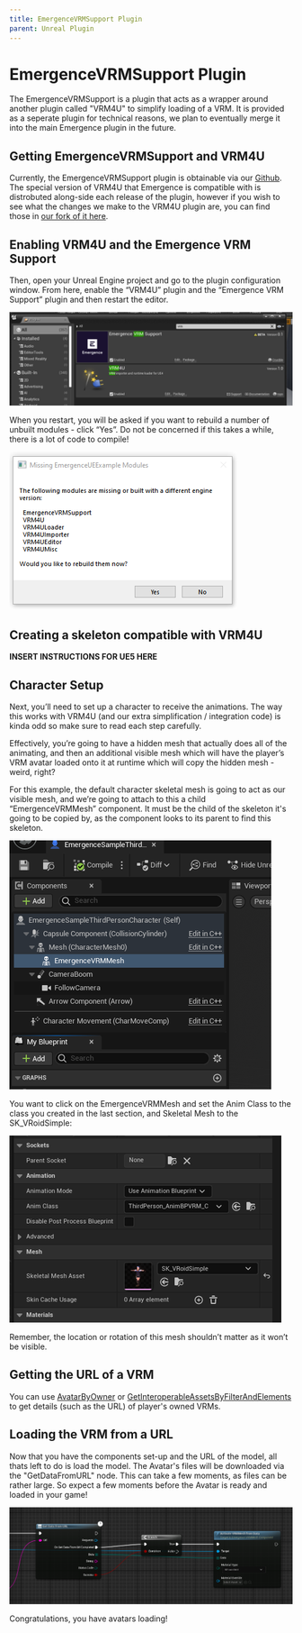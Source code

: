 ```yaml
---
title: EmergenceVRMSupport Plugin
parent: Unreal Plugin
---
```


# EmergenceVRMSupport Plugin

The EmergenceVRMSupport is a plugin that acts as a wrapper around another plugin called "VRM4U" to simplify loading of a VRM. It is provided as a seperate plugin for technical reasons, we plan to eventually merge it into the main Emergence plugin in the future.

## Getting EmergenceVRMSupport and VRM4U

Currently, the EmergenceVRMSupport plugin is obtainable via our [Github](https://github.com/CrucibleNetworksLtd/emergence-plugin-unreal/releases). The special version of VRM4U that Emergence is compatible with is distrobuted along-side each release of the plugin, however if you wish to see what the changes we make to the VRM4U plugin are, you can find those in [our fork of it here](https://github.com/CrucibleNetworksLtd/VRM4U).

## Enabling VRM4U and the Emergence VRM Support

Then, open your Unreal Engine project and go to the plugin configuration window. From here, enable the “VRM4U” plugin and the “Emergence VRM Support” plugin and then restart the editor.

![](EnablingPlugins.PNG)

When you restart, you will be asked if you want to rebuild a number of unbuilt modules - click “Yes”. Do not be concerned if this takes a while, there is a lot of code to compile!

![](MissingModule.PNG)

## Creating a skeleton compatible with VRM4U

**INSERT INSTRUCTIONS FOR UE5 HERE**

## Character Setup

Next, you’ll need to set up a character to receive the animations. The way this works with VRM4U (and our extra simplification / integration code) is kinda odd so make sure to read each step carefully.

Effectively, you’re going to have a hidden mesh that actually does all of the animating, and then an additional visible mesh which will have the player’s VRM avatar loaded onto it at runtime which will copy the hidden mesh - weird, right?

For this example, the default character skeletal mesh is going to act as our visible mesh, and we’re going to attach to this a child “EmergenceVRMMesh” component. It must be the child of the skeleton it's going to be copied by, as the component looks to its parent to find this skeleton.

![](CharacterSetup.PNG)

You want to click on the EmergenceVRMMesh and set the Anim Class to the class you created in the last section, and Skeletal Mesh to the SK_VRoidSimple:

![](CharacterSetup2.PNG)

Remember, the location or rotation of this mesh shouldn’t matter as it won’t be visible.

## Getting the URL of a VRM

You can use [AvatarByOwner](./Unreal/APIs/EmergenceInventory/AvatarByOwner) or [GetInteroperableAssetsByFilterAndElements](./EmergenceIAS/GetInteroperableAssetsByFilterAndElements) to get details (such as the URL) of player's owned VRMs.

## Loading the VRM from a URL

Now that you have the components set-up and the URL of the model, all thats left to do is load the model. The Avatar's files will be downloaded via the "GetDataFromURL" node. This can take a few moments, as files can be rather large. So expect a few moments before the Avatar is ready and loaded in your game!

![](LoadingFromURL.PNG)

Congratulations, you have avatars loading!